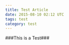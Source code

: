 ```yaml
---
title: Test Article
date: 2015-08-10 02:12 UTC
tags: test
category: test
---
```


###This is a Test###

